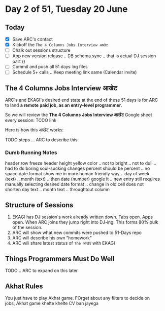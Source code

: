 # Day 2 of 51, Tuesday 20 June

## Today

- [x] Save ARC's contact 
- [x] Kickoff the `The 4 Columns Jobs Interview आखेट`
- [ ] Chalk out sessions structure
- [ ] App new version release .. DB schema sync .. that is actual DJ session part ()
- [ ] Commit and push all 51 days log files
- [ ] Schedule 5+ calls .. Keep meeting link same (Calendar invite)

## The 4 Columns Jobs Interview आखेट

ARC's and EKAGI's desired end state at the end of these 51 days is for ARC to land **a remote paid job, as an entry-level programmer**. 

So we will review the **The 4 Columns Jobs Interview आखेट** Google sheet every session: TODO link

Here is how this आखेट works:

TODO steps ... ARC to describe this.

### Dumb Running Notes

header row freeze
header height
yellow color .. not to bright .. not to dull .. had to do boring soul-sucking changes
percent should be percent .. no space
date format show me in more human friendly way .. day of week (text) .. month (text) .. then date (number)
google it .. 
new entry still requires manually selecting desired date format .. change in old cell does not
shorten day text .. month text .. throughtout column

## Structure of Sessions

1. EKAGI has DJ session's work already written down. Tabs open. Apps open. When ARC joins they jump right into DJ-ing. This forms 80% bulk of the session.
1. ARC will show what new commits were pushed to 51-Days repo
1. ARC will describe his own "homework"
1. ARC will share latest status of `The आखेट` with EKAGI

## Things Programmers Must Do Well

TODO .. ARC to expand on this later

## Akhat Rules
You just have to play Akhat game.
FOrget about any filters to decide on jobs, 
Akhat game khelte khelte CV ban jayega 